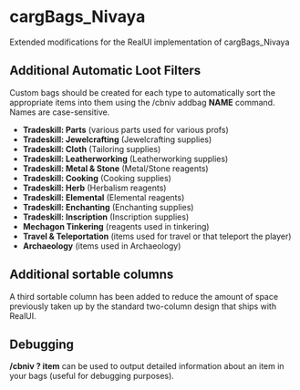 cargBags_Nivaya
======

Extended modifications for the RealUI implementation of cargBags_Nivaya


Additional Automatic Loot Filters
-----------------------
Custom bags should be created for each type to automatically sort the 
appropriate items into them using the /cbniv addbag **NAME** command. 
Names are case-sensitive.

  - **Tradeskill: Parts** (various parts used for various profs)
  - **Tradeskill: Jewelcrafting** (Jewelcrafting supplies)
  - **Tradeskill: Cloth** (Tailoring supplies)
  - **Tradeskill: Leatherworking** (Leatherworking supplies)
  - **Tradeskill: Metal & Stone** (Metal/Stone reagents)
  - **Tradeskill: Cooking** (Cooking supplies)
  - **Tradeskill: Herb** (Herbalism reagents)
  - **Tradeskill: Elemental** (Elemental reagents)
  - **Tradeskill: Enchanting** (Enchanting supplies)
  - **Tradeskill: Inscription** (Inscription supplies)
  - **Mechagon Tinkering** (reagents used in tinkering)
  - **Travel & Teleportation** (items used for travel or that teleport the player)
  - **Archaeology** (items used in Archaeology)

Additional sortable columns
-----------------------
A third sortable column has been added to reduce the amount of space previously 
taken up by the standard two-column design that ships with RealUI.

Debugging
-----------------------
**/cbniv ? item** can be used to output detailed information about an item in 
your bags (useful for debugging purposes).